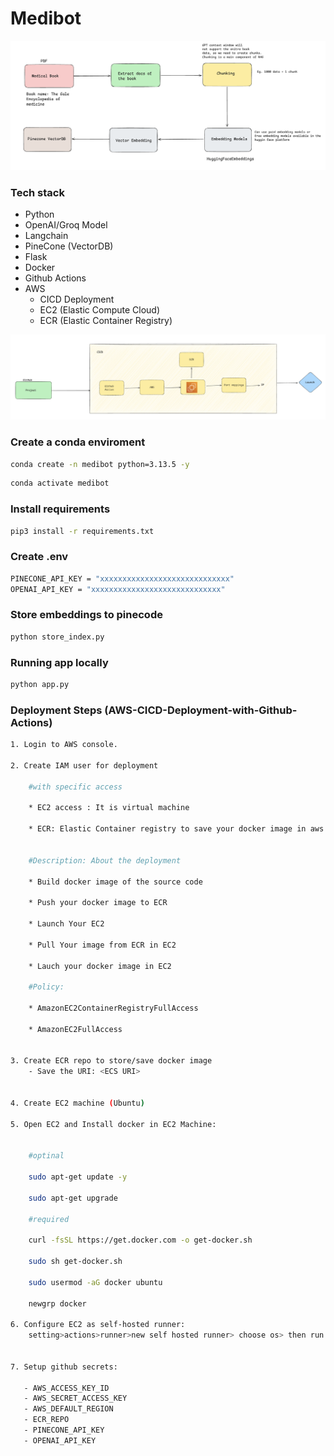 # Medibot

![alt text](image-2.png)

### Tech stack
- Python
- OpenAI/Groq Model
- Langchain
- PineCone (VectorDB)
- Flask
- Docker
- Github Actions
- AWS
    - CICD Deployment
    - EC2 (Elastic Compute Cloud)
    - ECR (Elastic Container Registry)

![alt text](image-1.png)

### Create a conda enviroment 

```bash
conda create -n medibot python=3.13.5 -y
```

```bash
conda activate medibot
```

### Install requirements
```bash
pip3 install -r requirements.txt
```

### Create .env 
```bash
PINECONE_API_KEY = "xxxxxxxxxxxxxxxxxxxxxxxxxxxxx"
OPENAI_API_KEY = "xxxxxxxxxxxxxxxxxxxxxxxxxxxxx"
```

### Store embeddings to pinecode
```bash
python store_index.py
```

### Running app locally
```bash
python app.py
```

### Deployment Steps (AWS-CICD-Deployment-with-Github-Actions)

```bash
1. Login to AWS console.

2. Create IAM user for deployment

	#with specific access

	* EC2 access : It is virtual machine

	* ECR: Elastic Container registry to save your docker image in aws


	#Description: About the deployment

	* Build docker image of the source code

	* Push your docker image to ECR

	* Launch Your EC2 

	* Pull Your image from ECR in EC2

	* Lauch your docker image in EC2

	#Policy:

	* AmazonEC2ContainerRegistryFullAccess

	* AmazonEC2FullAccess

	
3. Create ECR repo to store/save docker image
    - Save the URI: <ECS URI>

	
4. Create EC2 machine (Ubuntu) 

5. Open EC2 and Install docker in EC2 Machine:
	
	
	#optinal

	sudo apt-get update -y

	sudo apt-get upgrade
	
	#required

	curl -fsSL https://get.docker.com -o get-docker.sh

	sudo sh get-docker.sh

	sudo usermod -aG docker ubuntu

	newgrp docker
	
6. Configure EC2 as self-hosted runner:
    setting>actions>runner>new self hosted runner> choose os> then run command one by one


7. Setup github secrets:

   - AWS_ACCESS_KEY_ID
   - AWS_SECRET_ACCESS_KEY
   - AWS_DEFAULT_REGION
   - ECR_REPO
   - PINECONE_API_KEY
   - OPENAI_API_KEY

```